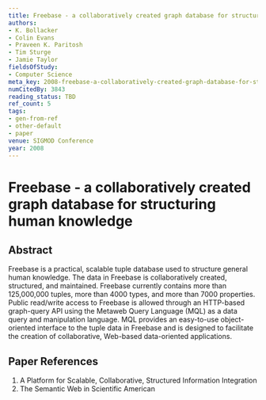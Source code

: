 ```yaml
---
title: Freebase - a collaboratively created graph database for structuring human knowledge
authors:
- K. Bollacker
- Colin Evans
- Praveen K. Paritosh
- Tim Sturge
- Jamie Taylor
fieldsOfStudy:
- Computer Science
meta_key: 2008-freebase-a-collaboratively-created-graph-database-for-structuring-human-knowledge
numCitedBy: 3843
reading_status: TBD
ref_count: 5
tags:
- gen-from-ref
- other-default
- paper
venue: SIGMOD Conference
year: 2008
---
```


# Freebase - a collaboratively created graph database for structuring human knowledge

## Abstract

Freebase is a practical, scalable tuple database used to structure general human knowledge. The data in Freebase is collaboratively created, structured, and maintained. Freebase currently contains more than 125,000,000 tuples, more than 4000 types, and more than 7000 properties. Public read/write access to Freebase is allowed through an HTTP-based graph-query API using the Metaweb Query Language (MQL) as a data query and manipulation language. MQL provides an easy-to-use object-oriented interface to the tuple data in Freebase and is designed to facilitate the creation of collaborative, Web-based data-oriented applications.

## Paper References

1. A Platform for Scalable, Collaborative, Structured Information Integration
2. The Semantic Web in Scientific American
